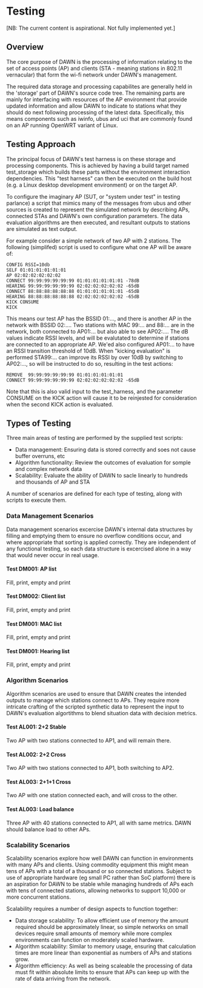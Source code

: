# Testing
[NB: The current content is aspirational.  Not fully implemented yet.]

## Overview

The core purpose of DAWN is the processing of information relating to the
set of access points (AP) and clients (STA - meaning stations in 802.11
vernacular) that form the wi-fi network under DAWN's management.

The required data storage and processing capabilites are generally held in
the 'storage' part of DAWN's source code tree.  The remaining parts are
mainly for interfacing with resources of the AP environment rhat provide
updated information and allow DAWN to indicate to stations what they
should do next following processing of the latest data.  Specifically,
this means components such as iwinfo, ubus and uci that are commonly found
on an AP running OpenWRT variant of Linux.

## Testing Approach
The principal focus of DAWN's test harness is on these storage and
processing components.  This is achieved by having a build target named
test_storage which builds these parts without the environment interaction
dependencies.  This "test harness" can then be executed on the build host
(e.g. a Linux desktop development environment) or on the target AP.

To configure the imaginary AP (SUT, or "system under test" in testing
parlance) a script that mimics many of the messages from ubus and other
sources is created to represent the simulated network by describing APs,
connected STAs and DAWN's own configuration parameters.  The data
evaluation algorithms are then executed, and resultant outputs to stations
are simulated as text output.

For example consider a simple network of two AP with 2 stations.  The
following (simplifed) script is used to configure what one AP will be
aware of:

    CONFIG RSSI=10db
    SELF 01:01:01:01:01:01
    AP 02:02:02:02:02:02
    CONNECT 99:99:99:99:99:99 01:01:01:01:01:01 -78dB
    HEARING 99:99:99:99:99:99 02:02:02:02:02:02 -65dB
    CONNECT 88:88:88:88:88:88 01:01:01:01:01:01 -65dB
    HEARING 88:88:88:88:88:88 02:02:02:02:02:02 -65dB
    KICK CONSUME
    KICK

This means our test AP has the BSSID 01:..., and there is another AP in
the network with BSSID 02:....  Two stations with MAC 99:... and 88:...
are in the network, both connected to AP01:... but also able to see
AP02:....  The dB values indicate RSSI levels, and will be evalutated to
determine if stations are connected to an appropriate AP.  We'ed also
configured AP01:... to have an RSSI transition threshold of 10dB.  When
"kicking evaluation" is performed STA99:... can improve its RSSI by over
10dB by switching to AP02:..., so will be instructed to do so, resulting
in the test actions:

    REMOVE  99:99:99:99:99:99 01:01:01:01:01:01
    CONNECT 99:99:99:99:99:99 02:02:02:02:02:02 -65dB

Note that this is also valid input to the test_harness, and the parameter
CONSUME on the KICK action will cause it to be reinjested for
consideration when the second KICK action is evaluated.
	
## Types of Testing
Three main areas of testing are performed by the supplied test scripts:
* Data management: Ensuring data is stored correctly and soes not cause
buffer overruns, etc
* Algorithm functionality: Review the outcomes of evaluation for somple
and complex network data
* Scalability: Evaluate the ability of DAWN to sacle linearly to hundreds
and thousands of AP and STA

A number of scenarios are defined for each type of testing, along with
scripts to execute them.

### Data Management Scenarios
Data management scenarios excercise DAWN's internal data structures by
filling and emptying them to ensure no overflow conditions occur, and
where appropriate that sorting is applied correctly.  They are independent
of any functional testing, so each data structure is excercised alone in a
way that would never occur in real usage.

#### Test DM001: AP list
Fill, print, empty and print

#### Test DM002: Client list
Fill, print, empty and print

#### Test DM001: MAC list
Fill, print, empty and print

#### Test DM001: Hearing list
Fill, print, empty and print

### Algorithm Scenarios
Algorithm scenarios are used to ensure that DAWN creates the intended
outputs to manage which stations connect to APs.  They require more
intricate crafting of the scripted synthetic data to represent the input
to DAWN's evaluation algortithms to blend situation data with decision
metrics.

#### Test AL001: 2+2 Stable
Two AP with two stations connected to AP1, and will remain there.

#### Test AL002: 2+2 Cross
Two AP with two stations connected to AP1, both switching to AP2.

#### Test AL003: 2+1+1 Cross
Two AP with one station connected each, and will cross to the other.

#### Test AL003: Load balance
Three AP with 40 stations connected to AP1, all with same metrics.  DAWN
should balance load to other APs.


### Scalability Scenarios
Scalability scenarios explore how well DAWN can function in environments
with many APs and clients.  Using commodity equipment this might mean tens
of APs with a total of a thousand or so connected stations.  Subject to
use of appropriate hardware (eg small PC rather than SoC platform) there
is an aspiration for DAWN to be stable while managing hundreds of APs each
with tens of connected stations, allowing networks to support 10,000 or
more concurrent stations.

Scalability requires a number of design aspects to function together:
* Data storage scalability: To allow efficient use of memory the amount
required should be approximately linear, so simple networks on small
devices require small amounts of memory while more complex environments
can function on moderately scaled hardware.
* Algorithm scalability: Similar to memory usage, ensuring that
calculation times are more linear than exponential as numbers of APs and
stations grow.
* Algorithm efficiency: As well as being scaleable the processing of data
must fit within absolute limits to ensure that APs can keep up with the
rate of data arriving from the network.
